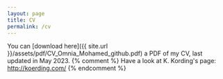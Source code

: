 ```yaml
---
layout: page
title: CV
permalink: /cv
---
```

You can [download here]({{ site.url }}/assets/pdf/CV_Omnia_Mohamed_github.pdf) a PDF of my CV, last updated in May 2023.
{% comment %}
Have a look at K. Kording's page: http://koerding.com/
{% endcomment %}
